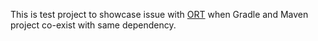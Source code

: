This is test project to showcase issue with [ORT](https://github.com/oss-review-toolkit/ort) when Gradle and Maven project co-exist with same dependency.
